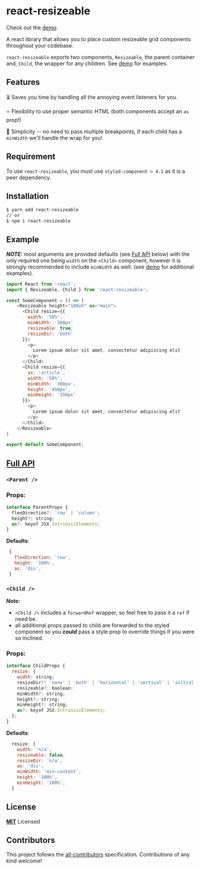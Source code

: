 # react-resizeable

Check out the [demo](UPDATE_ME).

A react library that allows you to place custom resizeable grid components throughout your codebase.

`react-resizeable` exports two components, `Resizeable`, the parent container and, `Child`, the wrapper for any children. See [demo](UPDATE_ME) for examples.

## Features

⏳ Saves you time by handling all the annoying event listeners for you.

⭐️ Flexibility to use proper semantic HTML (both components accept an `as` prop!)

🐑 Simplicity -- no need to pass multiple breakpoints, if each child has a `minWidth` we'll handle the wrap for you!

## Requirement

To use `react-resizeable`, you must use `styled-component > 4.1` as it is a peer dependency.

## Installation

```sh
$ yarn add react-resizeable
// or
$ npm i react-resizeable
```

## Example

**_NOTE:_** most arguments are provided defaults (see [Full API](#full-api) below) with the only required one being `width` on the `<Child>` component, however it is strongly recommended to include `minWidth` as well. (see [demo](UPDATE_ME) for additional examples).

```js
import React from 'react';
import { Resizeable, Child } from 'react-resizeable';

const SomeComponent = () => (
    <Resizeable height="100vh" as="main">
      <Child resize={{
        width: '50%',
        minWidth: '300px'
        resizeable: true,
        resizeDir: 'both'
      }}>
        <p>
          Lorem ipsum dolor sit amet, consectetur adipiscing elit
        </p>
      </Child>
      <Child resize={{
        as: 'article',
        width: '50%',
        minWidth: '300px',
        height: '450px',
        minHeight: '350px'
      }}>
        <p>
          Lorem ipsum dolor sit amet, consectetur adipiscing elit
        </p>
      </Child>
    </Resizeable>
)

export default SomeComponent;
```

## [Full API](#full-api)

### `<Parent />`

### Props:

```js
interface ParentProps {
  flexDirection?: 'row' | 'column';
  height?: string;
  as?: keyof JSX.IntrinsicElements;
}
```

**Defaults**:

```js
 {
   flexDirection: 'row',
   height: '100%',
   as: 'div',
 }
```

### `<Child />`

**_Note:_**

- `<Child />` includes a `forwardRef` wrapper, so feel free to pass it a `ref` if need be.
- all additional props passed to child are forwarded to the styled component so you **_could_** pass a style prop to override things if you were so inclined.

### Props:

```js
interface ChildProps {
  resize: {
    width: string;
    resizeDir?: 'none' | 'both' | 'horizontal' | 'vertical' | 'initial' | 'inherit';
    resizeable?: boolean;
    minWidth?: string;
    height?: string;
    minHeight?: string;
    as?: keyof JSX.IntrinsicElements;
  };
}
```

**Defaults**:

```js
  resize: {
    width: 'n/a',
    resizeable: false,
    resizeDir: 'n/a',
    as: 'div',
    minWidth: 'min-content',
    height: '100%',
    minHeight: '100%',
  }
```

## License

**[MIT](LICENSE)** Licensed

## Contributors

This project follows the [all-contributors](https://github.com/all-contributors/all-contributors) specification. Contributions of any kind welcome!
